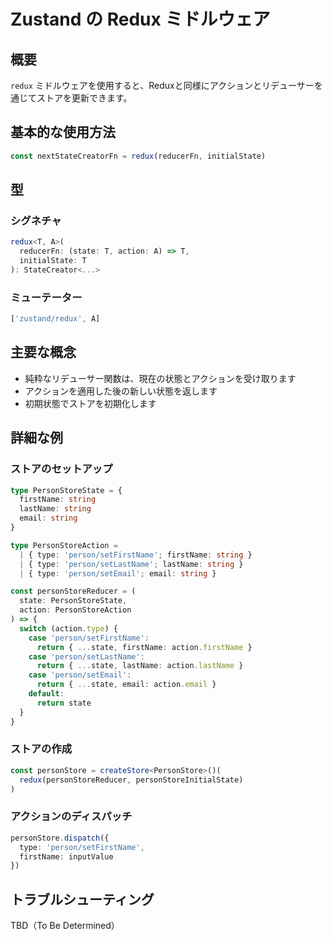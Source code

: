 # Zustand の Redux ミドルウェア

## 概要
`redux` ミドルウェアを使用すると、Reduxと同様にアクションとリデューサーを通じてストアを更新できます。

## 基本的な使用方法
```typescript
const nextStateCreatorFn = redux(reducerFn, initialState)
```

## 型

### シグネチャ
```typescript
redux<T, A>(
  reducerFn: (state: T, action: A) => T,
  initialState: T
): StateCreator<...>
```

### ミューテーター
```typescript
['zustand/redux', A]
```

## 主要な概念
- 純粋なリデューサー関数は、現在の状態とアクションを受け取ります
- アクションを適用した後の新しい状態を返します
- 初期状態でストアを初期化します

## 詳細な例

### ストアのセットアップ
```typescript
type PersonStoreState = {
  firstName: string
  lastName: string
  email: string
}

type PersonStoreAction =
  | { type: 'person/setFirstName'; firstName: string }
  | { type: 'person/setLastName'; lastName: string }
  | { type: 'person/setEmail'; email: string }

const personStoreReducer = (
  state: PersonStoreState,
  action: PersonStoreAction
) => {
  switch (action.type) {
    case 'person/setFirstName':
      return { ...state, firstName: action.firstName }
    case 'person/setLastName':
      return { ...state, lastName: action.lastName }
    case 'person/setEmail':
      return { ...state, email: action.email }
    default:
      return state
  }
}
```

### ストアの作成
```typescript
const personStore = createStore<PersonStore>()(
  redux(personStoreReducer, personStoreInitialState)
)
```

### アクションのディスパッチ
```typescript
personStore.dispatch({
  type: 'person/setFirstName',
  firstName: inputValue
})
```

## トラブルシューティング
TBD（To Be Determined）
